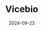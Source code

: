 ---  
layout: startup_page  
title: "Vicebio"  
id: "vicebio.com"  
permalink: "/vicebiovicebio.com09232024/"  
website: "https://www.vicebio.com"  
funding_round: "Series B"  
funding_amount: "$100M"  
investors: "TCGX, Goldman Sachs Alternatives, Avoro Ventures, venBio, UniQuest, Medicxi"  
about: "Vicebio Ltd is a biopharmaceutical company developing novel vaccines against life-threatening respiratory viral infections using its proprietary Molecular Clamp technology. This technology stabilizes viral glycoproteins, enabling the production of highly effective and easy-to-manufacture vaccines. The company is currently conducting a Phase I clinical trial for a bivalent vaccine targeting RSV and hMPV."  
markets: "Biotechnology, Vaccines, Pharmaceuticals, Medical"  
hq: "London, England, United Kingdom"  
founded_year: "2019"  
linkedin: "https://www.linkedin.com/company/vicebio"  
twitter: ""  
instagram: ""  
facebook: ""  
crunchbase: "https://www.crunchbase.com/organization/vicebio"  
pitchbook: "https://pitchbook.com/profiles/company/472283-47"  

date_display: "23-Sep-2024"  
date: "2024-09-23"

# SEO Optimization  
meta_title: "Vicebio - Series B Funding ($100M)"  
meta_description: "Vicebio, Vicebio Ltd is a biopharmaceutical company developing novel vaccines against life-threatening respiratory viral infections using its proprietary Molec..."  
meta_keywords: "Vicebio, Biotechnology, Vaccines, Pharmaceuticals, Medical, Series B funding"  
canonical_url: "https://startup.projectstartups.com/vicebiovicebio.com09232024/"  
---